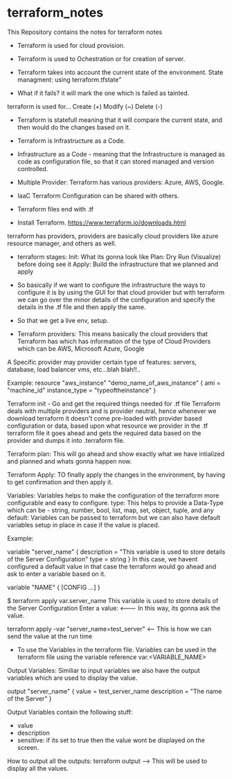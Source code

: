 # terraform_notes
This Repository contains the notes for terraform notes


- Terraform is used for cloud provision.
- Terraform is used to Ochestration or for creation of server.

- Terraform takes into account the current state of the environment.
State managment: using terraform.tfstate”

- What if it fails? it will mark the one which is failed as tainted.

terraform is used for...
Create (+)
Modify (~)
Delete (-)

- Terraform is statefull meaning that it will compare the current state, and then would do the changes based on it.

- Terraform is Infrastructure as a Code.

- Infrastructure as a Code - meaning that the Infrastructure is managed as code as configuration file, so that it can stored managed and version controlled.

- Multiple Provider: Terraform has various providers: Azure, AWS, Google.

- IaaC Terraform Configuration can be shared with others.

- Terraform files end with .tf

- Install Terraform.
https://www.terraform.io/downloads.html


terraform has providers, providers are basically cloud providers like azure resource manager, and others as well.


- terraform stages:
Init: What its gonna look like
Plan: Dry Run (Visualize) before doing see it
Apply: Build the infrastructure that we planned and apply

- So basically if we want to configure the infrastructure the ways to configure it is by using the GUI for that cloud provider but with terraform we can go over the minor details of the configuration and specify the details in the .tf file and then apply the same.
- So that we get a live env, setup.

- Terraform providers:
This means basically the cloud providers that Terraform has which has information of the type of Cloud Providers which can be AWS, Microsoft Azure, Google 

A Specific provider may provider  certain type of features: servers, database, load balancer vms, etc...blah blah!!..

Example:
resource "aws_instance" "demo_name_of_aws_instance" {
  ami           = "machine_id"
  instance_type = "typeoftheinstance"
}

Terraform init - Go and get the required things needed for .tf file
Terraform deals with multiple providers and is provider neutral, hence whenever we download terraform it doesn't come pre-loaded with provider based configuration or data, based upon what resource we provider in the .tf terraform file it goes ahead and gets the required data based on the provider and dumps it into .terraform file.

Terraform plan:
This will go ahead and show exactly what we have intialized and planned and whats  gonna happen now.


Terraform Apply:
TO finally apply the changes in the environment, by having to get confirmation and then apply it.


Variables:
Variables helps to make the configuration of the terraform more configurable and easy to configure.
type: This helps to provide a Data-Type which can be -  string, number, bool, list, map, set, object, tuple, and any
default: Variables can be passed to terraform but we can also have default variables setup in place in case if the value is placed.

Example:

variable "server_name" {
  description = "This variable is used to store details of the Server Configuration"
  type        = string
}
In this case, we havent configured a default value in that case the terraform would go ahead and ask to enter a variable based on it.


variable "NAME" {
 [CONFIG ...]
}

$ terraform apply
var.server_name
  This variable is used to store details of the Server Configuration
  Enter a value:
  <--- In this way, its gonna ask the value.
  
  
  terraform apply -var "server_name=test_server" <-- This is how we can send the value at the run time
  
- To use the Variables in the terraform file.
Variables can be used in the terraform file using the variable reference
var.<VARIABLE_NAME>

Output Variables:
Similiar to input variables we also have the output variables which are used to display the value.

output "server_name" {
  value       = test_server_name
  description = "The name of the Server"
}

Output Variables contain the following stuff:
- value
- description
- sensitive: if its set to true then the value wont be displayed on the screen.

How to output all the outputs:
terraform output --> This will be used to display all the values.




